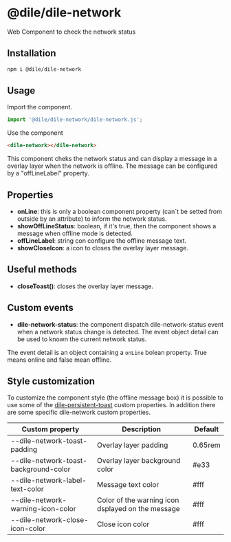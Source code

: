 # @dile/dile-network

Web Component to check the network status

## Installation
```bash
npm i @dile/dile-network
```

## Usage

Import the component.

```javascript
import '@dile/dile-network/dile-network.js';
```

Use the component

```html
<dile-network></dile-network>
```

This component cheks the network status and can display a message in a overlay layer when the network is offline. The message can be configured by a "offLineLabel" property. 

## Properties

- **onLine**: this is only a boolean component property (can`t be setted from outside by an attribute) to inform the network status.
- **showOffLineStatus**: boolean, if it's true, then the component shows a message when offline mode is detected.
- **offLineLabel**: string con configure the offline message text.
- **showCloseIcon**: a icon to closes the overlay layer message.

## Useful methods

- **closeToast()**: closes the overlay layer message.

## Custom events

- **dile-network-status**: the component dispatch dile-network-status event when a network status change is detected. The event object detail can be used to known the current network status.

The event detail is an object containing a ```onLine``` bolean property. True means online and false mean offline.

## Style customization

To customize the component style (the offline message box) it is possible to use some of the [dile-persistent-toast](/components/dile-persistent-toast) custom properties. In addition there are some specific dile-network custom properties.

Custom property | Description | Default
----------------|-------------|---------
--dile-network-toast-padding | Overlay layer padding | 0.65rem
--dile-network-toast-background-color | Overlay layer background color | #e33
--dile-network-label-text-color | Message text color | #fff
--dile-network-warning-icon-color | Color of the warning icon dsplayed on the message | #fff
--dile-network-close-icon-color | Close icon color | #fff